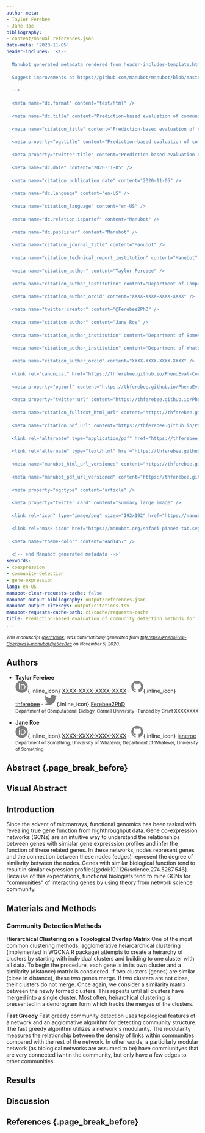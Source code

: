 ```yaml
---
author-meta:
- Taylor Ferebee
- Jane Roe
bibliography:
- content/manual-references.json
date-meta: '2020-11-05'
header-includes: '<!--

  Manubot generated metadata rendered from header-includes-template.html.

  Suggest improvements at https://github.com/manubot/manubot/blob/master/manubot/process/header-includes-template.html

  -->

  <meta name="dc.format" content="text/html" />

  <meta name="dc.title" content="Prediction-based evaluation of community detection methods for maize gene expression data" />

  <meta name="citation_title" content="Prediction-based evaluation of community detection methods for maize gene expression data" />

  <meta property="og:title" content="Prediction-based evaluation of community detection methods for maize gene expression data" />

  <meta property="twitter:title" content="Prediction-based evaluation of community detection methods for maize gene expression data" />

  <meta name="dc.date" content="2020-11-05" />

  <meta name="citation_publication_date" content="2020-11-05" />

  <meta name="dc.language" content="en-US" />

  <meta name="citation_language" content="en-US" />

  <meta name="dc.relation.ispartof" content="Manubot" />

  <meta name="dc.publisher" content="Manubot" />

  <meta name="citation_journal_title" content="Manubot" />

  <meta name="citation_technical_report_institution" content="Manubot" />

  <meta name="citation_author" content="Taylor Ferebee" />

  <meta name="citation_author_institution" content="Department of Computational Biology, Cornell University" />

  <meta name="citation_author_orcid" content="XXXX-XXXX-XXXX-XXXX" />

  <meta name="twitter:creator" content="@Ferebee2PhD" />

  <meta name="citation_author" content="Jane Roe" />

  <meta name="citation_author_institution" content="Department of Something, University of Whatever" />

  <meta name="citation_author_institution" content="Department of Whatever, University of Something" />

  <meta name="citation_author_orcid" content="XXXX-XXXX-XXXX-XXXX" />

  <link rel="canonical" href="https://thferebee.github.io/PhenoEval-Coexpress-manubot/" />

  <meta property="og:url" content="https://thferebee.github.io/PhenoEval-Coexpress-manubot/" />

  <meta property="twitter:url" content="https://thferebee.github.io/PhenoEval-Coexpress-manubot/" />

  <meta name="citation_fulltext_html_url" content="https://thferebee.github.io/PhenoEval-Coexpress-manubot/" />

  <meta name="citation_pdf_url" content="https://thferebee.github.io/PhenoEval-Coexpress-manubot/manuscript.pdf" />

  <link rel="alternate" type="application/pdf" href="https://thferebee.github.io/PhenoEval-Coexpress-manubot/manuscript.pdf" />

  <link rel="alternate" type="text/html" href="https://thferebee.github.io/PhenoEval-Coexpress-manubot/v/e5ce8ece68171468453f9d45a526652f8efc147f/" />

  <meta name="manubot_html_url_versioned" content="https://thferebee.github.io/PhenoEval-Coexpress-manubot/v/e5ce8ece68171468453f9d45a526652f8efc147f/" />

  <meta name="manubot_pdf_url_versioned" content="https://thferebee.github.io/PhenoEval-Coexpress-manubot/v/e5ce8ece68171468453f9d45a526652f8efc147f/manuscript.pdf" />

  <meta property="og:type" content="article" />

  <meta property="twitter:card" content="summary_large_image" />

  <link rel="icon" type="image/png" sizes="192x192" href="https://manubot.org/favicon-192x192.png" />

  <link rel="mask-icon" href="https://manubot.org/safari-pinned-tab.svg" color="#ad1457" />

  <meta name="theme-color" content="#ad1457" />

  <!-- end Manubot generated metadata -->'
keywords:
- coexpression
- community-detection
- gene-expression
lang: en-US
manubot-clear-requests-cache: false
manubot-output-bibliography: output/references.json
manubot-output-citekeys: output/citations.tsv
manubot-requests-cache-path: ci/cache/requests-cache
title: Prediction-based evaluation of community detection methods for maize gene expression data
...
```







<small><em>
This manuscript
([permalink](https://thferebee.github.io/PhenoEval-Coexpress-manubot/v/e5ce8ece68171468453f9d45a526652f8efc147f/))
was automatically generated
from [thferebee/PhenoEval-Coexpress-manubot@e5ce8ec](https://github.com/thferebee/PhenoEval-Coexpress-manubot/tree/e5ce8ece68171468453f9d45a526652f8efc147f)
on November 5, 2020.
</em></small>

## Authors



+ **Taylor Ferebee**<br>
    ![ORCID icon](images/orcid.svg){.inline_icon}
    [XXXX-XXXX-XXXX-XXXX](https://orcid.org/XXXX-XXXX-XXXX-XXXX)
    · ![GitHub icon](images/github.svg){.inline_icon}
    [thferebee](https://github.com/thferebee)
    · ![Twitter icon](images/twitter.svg){.inline_icon}
    [Ferebee2PhD](https://twitter.com/Ferebee2PhD)<br>
  <small>
     Department of Computational Biology, Cornell University
     · Funded by Grant XXXXXXXX
  </small>

+ **Jane Roe**<br>
    ![ORCID icon](images/orcid.svg){.inline_icon}
    [XXXX-XXXX-XXXX-XXXX](https://orcid.org/XXXX-XXXX-XXXX-XXXX)
    · ![GitHub icon](images/github.svg){.inline_icon}
    [janeroe](https://github.com/janeroe)<br>
  <small>
     Department of Something, University of Whatever; Department of Whatever, University of Something
  </small>



## Abstract {.page_break_before}




## Visual Abstract


## Introduction
Since the advent of microarrays, functional genomics has been tasked with revealing true gene function from highthroughput data. Gene co-expression networks (GCNs) are an intuitive way to understand the relationships between genes with simialar gene expresssion profiles and infer the function of these related genes. In these networks, nodes represent genes and the connection between these nodes (edges) represent the degree of similarity between the nodes. Genes with similar biological function tend to result in similar expression profiles[@doi:10.1126/science.274.5287.546]. Because of this expectations, functional biologists tend to mine GCNs for "communities" of interacting genes by using theory from network science community.



## Materials and Methods
### Community Detection Methods

__Hierarchical Clustering on a Topological Overlap Matrix__
One of the most common clustering methods, agglomerative heiarcarchical clustering (implemented in WGCNA R package) attempts to create a heirarchy of clusters by starting with individual clusters and building to one cluster with all data. To begin the procedure, each gene is in its own cluster and a similarity (distance) matrix is considered. If two clusters (genes) are similar (close in distance), these two genes merge. If two clusters are not close, their clusters do not merge. Once again, we consider a similarity matrix between the newly formed clusters. This repeats until all clusters have merged into a single cluster. Most often, heirarchical clustering is pressented in a dendrogram form which tracks the merges of the clusters. 

__Fast Greedy__
Fast greedy community detection uses topological features of a network and an agglomative algorithm for detecting community structure. The fast greedy algorithm utilizes a network's modularity. The modularity measures the relationship between the density of links within communities compared with the rest of the network. In other words, a particilarly modular network (as biological networks are assumed to be) have commiunityes that are very connected iwhtin the community, but only have a few edges to other communities. 


## Results


## Discussion


## References {.page_break_before}

<!-- Explicitly insert bibliography here -->
<div id="refs"></div>
